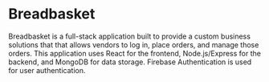 # Breadbasket

Breadbasket is a full-stack application built to provide a custom business solutions that that allows vendors to log in, place orders, and manage those orders. This application uses React for the frontend, Node.js/Express for the backend, and MongoDB for data storage. Firebase Authentication is used for user authentication.
